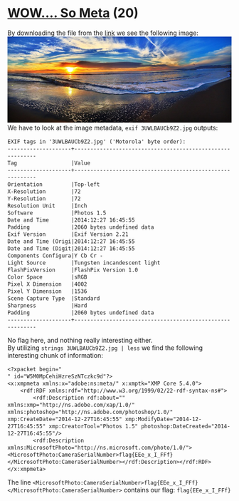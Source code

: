# [WOW.... So Meta](https://ctflearn.com/challenge/348) (20)
By downloading the file from the [link](https://mega.nz/file/ifA2QAwQ#WF-S-MtWHugj8lx1QanGG7V91R-S1ng7dDRSV25iFbk) we see the following image: <br />
![Ocean sunset](img/3UWLBAUCb9Z2.jpg) <br />
We have to look at the image metadata, `exif 3UWLBAUCb9Z2.jpg` outputs: <br />
```
EXIF tags in '3UWLBAUCb9Z2.jpg' ('Motorola' byte order):
--------------------+----------------------------------------------------------
Tag                 |Value
--------------------+----------------------------------------------------------
Orientation         |Top-left
X-Resolution        |72
Y-Resolution        |72
Resolution Unit     |Inch
Software            |Photos 1.5
Date and Time       |2014:12:27 16:45:55
Padding             |2060 bytes undefined data
Exif Version        |Exif Version 2.21
Date and Time (Origi|2014:12:27 16:45:55
Date and Time (Digit|2014:12:27 16:45:55
Components Configura|Y Cb Cr -
Light Source        |Tungsten incandescent light
FlashPixVersion     |FlashPix Version 1.0
Color Space         |sRGB
Pixel X Dimension   |4002
Pixel Y Dimension   |1536
Scene Capture Type  |Standard
Sharpness           |Hard
Padding             |2060 bytes undefined data
--------------------+----------------------------------------------------------
```
No flag here, and nothing really interesting either. <br />
By utilizing `strings 3UWLBAUCb9Z2.jpg | less` we find the following interesting chunk of information: <br />
```
<?xpacket begin="
" id="W5M0MpCehiHzreSzNTczkc9d"?>
<x:xmpmeta xmlns:x="adobe:ns:meta/" x:xmptk="XMP Core 5.4.0">
	<rdf:RDF xmlns:rdf="http://www.w3.org/1999/02/22-rdf-syntax-ns#">
		<rdf:Description rdf:about="" xmlns:xmp="http://ns.adobe.com/xap/1.0/" xmlns:photoshop="http://ns.adobe.com/photoshop/1.0/" xmp:CreateDate="2014-12-27T16:45:55" xmp:ModifyDate="2014-12-27T16:45:55" xmp:CreatorTool="Photos 1.5" photoshop:DateCreated="2014-12-27T16:45:55"/>
		<rdf:Description xmlns:MicrosoftPhoto="http://ns.microsoft.com/photo/1.0/"><MicrosoftPhoto:CameraSerialNumber>flag{EEe_x_I_FFf}</MicrosoftPhoto:CameraSerialNumber></rdf:Description></rdf:RDF>
</x:xmpmeta>
```
The line `<MicrosoftPhoto:CameraSerialNumber>flag{EEe_x_I_FFf}</MicrosoftPhoto:CameraSerialNumber>` contains our flag: `flag{EEe_x_I_FFf}`
